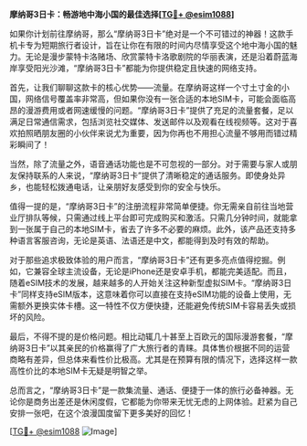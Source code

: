 **摩纳哥3日卡：畅游地中海小国的最佳选择[[TG💪+ @esim1088](https://t.me/s/esim1088)]**

如果你计划前往摩纳哥，那么“摩纳哥3日卡”绝对是一个不可错过的神器！这款手机卡专为短期旅行者设计，旨在让你在有限的时间内尽情享受这个地中海小国的魅力。无论是漫步蒙特卡洛赌场、欣赏蒙特卡洛歌剧院的华丽表演，还是沿着蔚蓝海岸享受阳光沙滩，“摩纳哥3日卡”都能为你提供稳定且快速的网络支持。

首先，让我们聊聊这款卡的核心优势——流量。在摩纳哥这样一个寸土寸金的小国，网络信号覆盖率非常高，但如果你没有一张合适的本地SIM卡，可能会面临高昂的漫游费用或者网速缓慢的问题。“摩纳哥3日卡”提供了充足的流量套餐，足以满足日常通信需求，包括浏览社交媒体、发送邮件以及观看在线视频等。这对于喜欢拍照晒朋友圈的小伙伴来说尤为重要，因为你再也不用担心流量不够用而错过精彩瞬间了！

当然，除了流量之外，语音通话功能也是不可忽视的一部分。对于需要与家人或朋友保持联系的人来说，“摩纳哥3日卡”提供了清晰稳定的通话服务。即使身处异乡，也能轻松拨通电话，让亲朋好友感受到你的安全与快乐。

值得一提的是，“摩纳哥3日卡”的注册流程非常简单便捷。你无需亲自前往当地营业厅排队等候，只需通过线上平台即可完成购买和激活。只需几分钟时间，就能拿到一张属于自己的本地SIM卡，省去了许多不必要的麻烦。此外，该产品还支持多种语言客服咨询，无论是英语、法语还是中文，都能得到及时有效的帮助。

对于那些追求极致体验的用户而言，“摩纳哥3日卡”还有更多亮点值得挖掘。例如，它兼容全球主流设备，无论是iPhone还是安卓手机，都能完美适配。而且，随着eSIM技术的发展，越来越多的人开始关注这种新型虚拟SIM卡。“摩纳哥3日卡”同样支持eSIM版本，这意味着你可以直接在支持eSIM功能的设备上使用，无需额外更换实体卡槽。这一特性不仅方便快捷，还能避免传统SIM卡容易丢失或损坏的风险。

最后，不得不提的是价格问题。相比动辄几十甚至上百欧元的国际漫游套餐，“摩纳哥3日卡”以其亲民的价格赢得了广大旅行者的青睐。具体售价根据不同的运营商略有差异，但总体来看性价比极高。尤其是在预算有限的情况下，选择这样一款高性价比的本地SIM卡无疑是明智之举。

总而言之，“摩纳哥3日卡”是一款集流量、通话、便捷于一体的旅行必备神器。无论你是商务出差还是休闲度假，它都能为你带来无忧无虑的上网体验。赶紧为自己安排一张吧，在这个浪漫国度留下更多美好的回忆！

[[TG💪+ @esim1088](https://t.me/s/esim1088) ![Image](https://i.postimg.cc/4NQfJmqS/Snipaste-2025-05-13-00-14-12.png)]